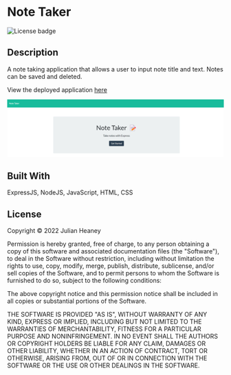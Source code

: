 # Note Taker
![License badge](https://img.shields.io/badge/license-MIT-blue)

## Description

A note taking application that allows a user to input note title and text. Notes can be saved and deleted.

View the deployed application [here](https://peaceful-brushlands-07734.herokuapp.com//)

![ScreenShot](./public/assets/images/note-taker_screenshot.png)

## Built With

ExpressJS, NodeJS, JavaScript, HTML, CSS

## License

Copyright © 2022 Julian Heaney

Permission is hereby granted, free of charge, to any person obtaining a copy
of this software and associated documentation files (the "Software"), to deal
in the Software without restriction, including without limitation the rights
to use, copy, modify, merge, publish, distribute, sublicense, and/or sell
copies of the Software, and to permit persons to whom the Software is
furnished to do so, subject to the following conditions:

The above copyright notice and this permission notice shall be included in all
copies or substantial portions of the Software.

THE SOFTWARE IS PROVIDED "AS IS", WITHOUT WARRANTY OF ANY KIND, EXPRESS OR
IMPLIED, INCLUDING BUT NOT LIMITED TO THE WARRANTIES OF MERCHANTABILITY,
FITNESS FOR A PARTICULAR PURPOSE AND NONINFRINGEMENT. IN NO EVENT SHALL THE
AUTHORS OR COPYRIGHT HOLDERS BE LIABLE FOR ANY CLAIM, DAMAGES OR OTHER
LIABILITY, WHETHER IN AN ACTION OF CONTRACT, TORT OR OTHERWISE, ARISING FROM,
OUT OF OR IN CONNECTION WITH THE SOFTWARE OR THE USE OR OTHER DEALINGS IN THE
SOFTWARE.